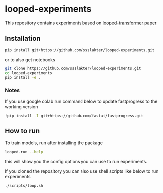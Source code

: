# looped-experiments


<!-- WARNING: THIS FILE WAS AUTOGENERATED! DO NOT EDIT! -->

This repository contains experiments based on [looped-transformer
paper](https://arxiv.org/abs/2311.12424)

## Installation

``` sh
pip install git+https://github.com/ssslakter/looped-experiments.git
```

or to also get notebooks

``` sh
git clone https://github.com/ssslakter/looped-experiments.git
cd looped-experiments
pip install -e .
```

### Notes

If you use google colab run command below to update fastprogress to the
working version

``` sh
!pip install -I git+https://github.com/fastai/fastprogress.git
```

## How to run

To train models, run after installing the package

``` sh
looped-run --help
```

this will show you the config options you can use to run experiments.

If you cloned the repository you can also use shell scripts like below
to run experiments

``` sh
./scripts/loop.sh
```

